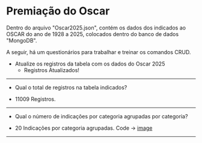 # Premiação do Oscar
Dentro do arquivo "Oscar2025.json", contém os dados dos indicados ao OSCAR do ano de 1928 a 2025, colocados dentro do banco de dados "MongoDB".

A seguir, há um questionários para trabalhar e treinar os comandos CRUD.


* Atualize os registros da tabela com os dados do Oscar 2025
  - Registros Atualizados!
--------------------------------------------------------
 * Qual o total de registros na tabela indicados?
  - 11009 Registros.
--------------------------------------------------------
 * Qual o número de indicações por categoria agrupadas por categoria?
  - 20 Indicações por categoria agrupadas.
Code ->
[image](https://github.com/user-attachments/assets/b493fc2a-2c0b-48a9-8588-aa059006b792)

--------------------------------------------------------

